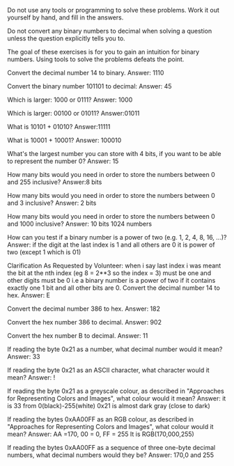 Do not use any tools or programming to solve these problems. Work it out yourself by hand, and fill in the answers.

Do not convert any binary numbers to decimal when solving a question unless the question explicitly tells you to.

The goal of these exercises is for you to gain an intuition for binary numbers. Using tools to solve the problems defeats the point.

Convert the decimal number 14 to binary.
Answer: 1110

Convert the binary number 101101 to decimal:
Answer: 45

Which is larger: 1000 or 0111?
Answer: 1000

Which is larger: 00100 or 01011?
Answer:01011

What is 10101 + 01010?
Answer:11111

What is 10001 + 10001?
Answer: 100010

What's the largest number you can store with 4 bits, if you want to be able to represent the number 0?
Answer: 15

How many bits would you need in order to store the numbers between 0 and 255 inclusive?
Answer:8 bits

How many bits would you need in order to store the numbers between 0 and 3 inclusive?
Answer: 2 bits

How many bits would you need in order to store the numbers between 0 and 1000 inclusive?
Answer: 10 bits 1024 numbers

How can you test if a binary number is a power of two (e.g. 1, 2, 4, 8, 16, ...)?
Answer: if the digit at the last index is 1 and all others are 0 it is power of two (except 1 which is 01)

Clarification As Requested by Volunteer:
when i say last index i was meant the bit at the nth index (eg 8 = 2**3 so the index = 3) must be one and other digits must be 0 
i.e a binary number is a power of two if it contains exactly one 1 bit and all other bits are 0. 
Convert the decimal number 14 to hex.
Answer: E

Convert the decimal number 386 to hex.
Answer: 182

Convert the hex number 386 to decimal.
Answer: 902

Convert the hex number B to decimal.
Answer: 11

If reading the byte 0x21 as a number, what decimal number would it mean?
Answer: 33

If reading the byte 0x21 as an ASCII character, what character would it mean?
Answer: !

If reading the byte 0x21 as a greyscale colour, as described in "Approaches for Representing Colors and Images", what colour would it mean?
Answer: it is 33 from 0(black)-255(white) 0x21 is almost dark gray (close to dark)

If reading the bytes 0xAA00FF as an RGB colour, as described in "Approaches for Representing Colors and Images", what colour would it mean?
Answer: AA =170,  00 = 0,  FF = 255  It is RGB(170,000,255)

If reading the bytes 0xAA00FF as a sequence of three one-byte decimal numbers, what decimal numbers would they be?
Answer: 170,0 and 255
